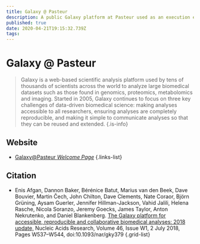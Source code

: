 ```yaml
---
title: Galaxy @ Pasteur
description: A public Galaxy platform at Pasteur used as an execution engine for web services.
published: true
date: 2020-04-21T19:15:32.739Z
tags: 
---
```


# Galaxy @ Pasteur

> Galaxy is a web-based scientific analysis platform used by tens of thousands of scientists across the world to analyze large biomedical datasets such as those found in genomics, proteomics, metabolomics and imaging. Started in 2005, Galaxy continues to focus on three key challenges of data-driven biomedical science: making analyses accessible to all researchers, ensuring analyses are completely reproducible, and making it simple to communicate analyses so that they can be reused and extended.
{.is-info}



## Website

- [Galaxy@Pasteur *Welcome Page*](https://galaxy.pasteur.fr/static/welcome.html)
{.links-list}

## Citation

- Enis Afgan, Dannon Baker, Bérénice Batut, Marius van den Beek, Dave Bouvier, Martin Čech, John Chilton, Dave Clements, Nate Coraor, Björn Grüning, Aysam Guerler, Jennifer Hillman-Jackson, Vahid Jalili, Helena Rasche, Nicola Soranzo, Jeremy Goecks, James Taylor, Anton Nekrutenko, and Daniel Blankenberg. [The Galaxy platform for accessible, reproducible and collaborative biomedical analyses: 2018 update,](https://academic.oup.com/nar/article/46/W1/W537/5001157) Nucleic Acids Research, Volume 46, Issue W1, 2 July 2018, Pages W537–W544, doi:10.1093/nar/gky379
{.grid-list}